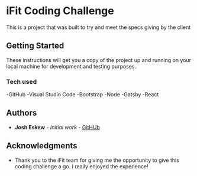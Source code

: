 # iFit Coding Challenge

This is a project that was built to try and meet the specs giving by the client

## Getting Started

These instructions will get you a copy of the project up and running on your local machine for development and testing purposes.

### Tech used

-GitHub
-Visual Studio Code
-Bootstrap
-Node
-Gatsby
-React

## Authors

- **Josh Eskew** - _Initial work_ - [GitHUb](#)

## Acknowledgments

- Thank you to the iFit team for giving me the opportunity to give this coding challenge a go.
  I really enjoyed the experience!
